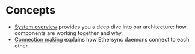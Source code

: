 <!--
SPDX-FileCopyrightText: 2024 blinry <mail@blinry.org>
SPDX-FileCopyrightText: 2024 zormit <nt4u@kpvn.de>

SPDX-License-Identifier: CC-BY-SA-4.0
-->

# Concepts

- [System overview](system-overview.md) provides you a deep dive into our architecture: how components are working together and why.
- [Connection making](connection-making.md) explains how Ethersync daemons connect to each other.
